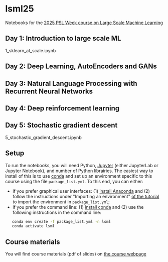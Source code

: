 # lsml25
Notebooks for the [2025 PSL Week course on Large Scale Machine Learning](https://cazencott.info/index.php/pages/LSML-25%3A-Large-Scale-Machine-Learning)

## Day 1: Introduction to large scale ML
1_sklearn_at_scale.ipynb

## Day 2: Deep Learning, AutoEncoders and GANs

## Day 3: Natural Language Processing with Recurrent Neural Networks

## Day 4: Deep reinforcement learning

## Day 5: Stochastic gradient descent
5_stochastic_gradient_descent.ipynb


## Setup
To run the notebooks, you will need Python, [Jupyter](https://jupyter.org/) (either JupyterLab or Jupyter Notebook), and number of Python librairies. The easiest way to install of this is to use [conda](https://docs.conda.io/en/latest/) and set up an environment specific to this course using the file `package_list.yml`. To this end, you can either:
* if you prefer graphical user interfaces: (1) [install Anaconda](https://docs.anaconda.com/anaconda/install/index.html) and (2) follow the instructions under "Importing an environment" [of the tutorial](https://docs.anaconda.com/anaconda/navigator/tutorials/manage-environments/) to import the environment in `package_list.yml`;
* if you prefer the command line: (1) [install conda](https://docs.conda.io/projects/conda/en/latest/user-guide/install/index.html) and (2) use the following instructions in the command line:
```bash
   conda env create -f package_list.yml -n lsml
   conda activate lsml
```

## Course materials
You will find course materials (pdf of slides) on [the course webpage](https://cazencott.info/index.php/pages/LSML-25%3A-Large-Scale-Machine-Learning)
